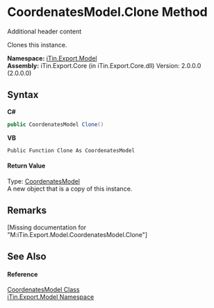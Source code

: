 # CoordenatesModel.Clone Method 
Additional header content 

Clones this instance.

**Namespace:**&nbsp;<a href="N_iTin_Export_Model">iTin.Export.Model</a><br />**Assembly:**&nbsp;iTin.Export.Core (in iTin.Export.Core.dll) Version: 2.0.0.0 (2.0.0.0)

## Syntax

**C#**<br />
``` C#
public CoordenatesModel Clone()
```

**VB**<br />
``` VB
Public Function Clone As CoordenatesModel
```


#### Return Value
Type: <a href="T_iTin_Export_Model_CoordenatesModel">CoordenatesModel</a><br />A new object that is a copy of this instance.

## Remarks
\[Missing <remarks> documentation for "M:iTin.Export.Model.CoordenatesModel.Clone"\]

## See Also


#### Reference
<a href="T_iTin_Export_Model_CoordenatesModel">CoordenatesModel Class</a><br /><a href="N_iTin_Export_Model">iTin.Export.Model Namespace</a><br />